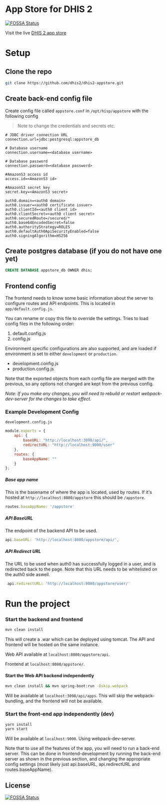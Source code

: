 # App Store for DHIS 2
[![FOSSA Status](https://app.fossa.io/api/projects/git%2Bgithub.com%2Fdhis2%2Fdhis2-appstore.svg?type=shield)](https://app.fossa.io/projects/git%2Bgithub.com%2Fdhis2%2Fdhis2-appstore?ref=badge_shield)


Visit the live [DHIS 2 app store](https://play.dhis2.org/appstore/)

# Setup

## Clone the repo
```bash
git clone https://github.com/dhis2/dhis2-appstore.git
```

## Create back-end config file
Create config file called `appstore.conf` in `/opt/hisp/appstore` with the following config

> Note to change the credentials and secrets etc.

```
# JDBC driver connection URL
connection.url=jdbc:postgresql:appstore_db

# Database username
connection.username=<database username>

# Database password
connection.password=<database password>

#AmazonS3 access id
access.id=<AmazonS3 id>

#AmazonS3 secret key
secret.key=<AmazonS3 secret>

auth0.domain=<auth0 domain>
auth0.issuer=<auth0 certificate issuer>
auth0.clientId=<auth0 client id>
auth0.clientSecret=<auth0 client secret>
auth0.securedRoute=/secured/*
auth0.base64EncodedSecret=false 
auth0.authorityStrategy=ROLES
auth0.defaultAuth0ApiSecurityEnabled=false
auth0.signingAlgorithm=HS256
```
## Create postgres database (if you do not have one yet)
```sql
CREATE DATABASE appstore_db OWNER dhis;
```

## Frontend config
The frontend needs to know some basic information about the server to configure routes and API endpoints.
This is located in `app/default.config.js`.

You can rename or copy this file to override the settings.
Tries to load config files in the following order:

1. default.config.js
2. config.js

Environment specific configurations are also supported, and are loaded if environment is set to either `development` or `production`.

* development.config.js
* production.config.js

Note that the exported objects from each config file are merged with the previous, so any options not changed are kept from the previous config.

*Note: If you make any changes, you will need to rebuild or restart webpack-dev-server for the changes to take effect.*

### Example Development Config
`development.config.js`
```javascript
module.exports = {
    api: {
        baseURL: "http://localhost:3098/api/",
        redirectURL: "http://localhost:9000/user"
    },
    routes: {
        baseAppName: ""
    }
};
```


##### Base app name
This is the basename of where the app is located, used by routes. If it's hosted at `http://localhost:8080/appstore` this should be `/appstore`.
```javascript
routes.baseAppName: '/appstore'
```
##### API BaseURL
The endpoint of the backend API to be used. 
```javascript
api.baseURL: 'http://localhost:8080/appstore/api/',
```

##### API Redirect URL
The URL to be used when auth0 has successfully logged in a user, and is redirected back to the page. Note that this URL needs to be whitelisted on the auth0 side aswell.
```javascript
 api.redirectURL: 'http://localhost:8080/appstore/user/'
```

# Run the project

### Start the backend and frontend
```bash
mvn clean install
```
This will create a .war which can be deployed using tomcat.
The API and frontend will be hosted on the same instance. 

Web API available at `localhost:8080/appstore/api`.

Frontend at `localhost:8080/appstore/`.

#### Start the Web API backend independently

```bash
mvn clean install && mvn spring-boot:run -Dskip.webpack
```
Will be available at `localhost:3098/api/apps`.
This will skip the webpack-bundling, and the frontend will not be available.

### Start the front-end app independently (dev)

```bash
yarn install
yarn start
```
Will be available at `localhost:9000`. Using webpack-dev-server. 

Note that to use all the features of the app, you will need to run a back-end server. This can be done in frontend-development by running the back-end server as shown in the previous section, and changing the appropriate config settings (most likely just api.baseURL, api.redirectURL and routes.baseAppName).



## License
[![FOSSA Status](https://app.fossa.io/api/projects/git%2Bgithub.com%2Fdhis2%2Fdhis2-appstore.svg?type=large)](https://app.fossa.io/projects/git%2Bgithub.com%2Fdhis2%2Fdhis2-appstore?ref=badge_large)